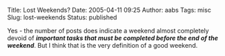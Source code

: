 Title: Lost Weekends?
Date: 2005-04-11 09:25
Author: aabs
Tags: misc
Slug: lost-weekends
Status: published

Yes - the number of posts does indicate a weekend almost completely devoid of ***important tasks that must be completed before the end of the weekend***. But I think that is the very definition of a good weekend.
